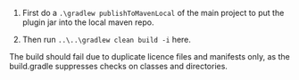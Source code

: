 1. First do a `.\gradlew publishToMavenLocal` of the main project to put the plugin jar into the local maven repo.

2. Then run `..\..\gradlew clean build -i` here.

The build should fail due to duplicate licence files and manifests only, as the build.gradle suppresses checks on classes and directories.